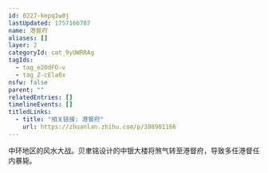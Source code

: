 ```yaml
---
id: 0227-kepq1w8j
lastUpdated: 1757166787
name: 港督府
aliases: []
layer: 2
categoryId: cat_9yUWRRAg
tagIds:
  - tag_e2OdFO-v
  - tag_Z-cEla6x
nsfw: false
parent: ""
relatedEntries: []
timelineEvents: []
titledLinks:
  - title: "相关链接: 港督府"
    url: https://zhuanlan.zhihu.com/p/388981166
---
```


中环地区的风水大战。贝聿铭设计的中银大楼将煞气转至港督府，导致多任港督任内暴毙。